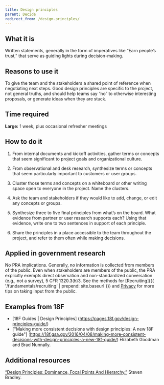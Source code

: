 ```yaml
---
title: Design principles
parent: Decide
redirect_from: /design-principles/
---
```


## What it is

Written statements, generally in the form of imperatives like “Earn people’s trust,” that serve as guiding lights during decision-making.

## Reasons to use it

To give the team and the stakeholders a shared point of reference when negotiating next steps. Good design principles are specific to the project, not general truths, and should help teams say “no” to otherwise interesting proposals, or generate ideas when they are stuck.

## Time required

**Large:** 1 week, plus occasional refresher meetings

## How to do it

1. From internal documents and kickoff activities, gather terms or concepts that seem significant to project goals and organizational culture.

2. From observational and desk research, synthesize terms or concepts that seem particularly important to customers or user groups.

3. Cluster those terms and concepts on a whiteboard or other writing space open to everyone in the project. Name the clusters.

4. Ask the team and stakeholders if they would like to add, change, or edit any concepts or groups.

5. Synthesize three to five final principles from what’s on the board. What evidence from partner or user research supports each? Using that evidence, write one to two sentences in support of each principle.

6. Share the principles in a place accessible to the team throughout the project, and refer to them often while making decisions.

## Applied in government research

No PRA implications. Generally, no information is collected from members of the public. Even when stakeholders are members of the public, the PRA explicitly exempts direct observation and non-standardized conversation (e.g., not a survey), 5 CFR 1320.3(h)3. See the methods for [Recruiting]({{ '/fundamentals/recruiting' | prepend: site.baseurl }}) and [Privacy](/../fundamentals/privacy) for more tips on taking input from the public.

## Examples from 18F

 - [18F Guides | Design Principles] (https://pages.18f.gov/design-principles-guide/)
 - ["Making more consistent decisions with design principles: A new 18F guide"] (https://18f.gsa.gov/2016/04/08/making-more-consistent-decisions-with-design-principles-a-new-18f-guide/) Elizabeth Goodman and Brad Nunnally.

## Additional resources

[“Design Principles: Dominance, Focal Points And Hierarchy.”](http://www.smashingmagazine.com/2015/02/27/design-principles-dominance-focal-points-hierarchy/) Steven Bradley.
